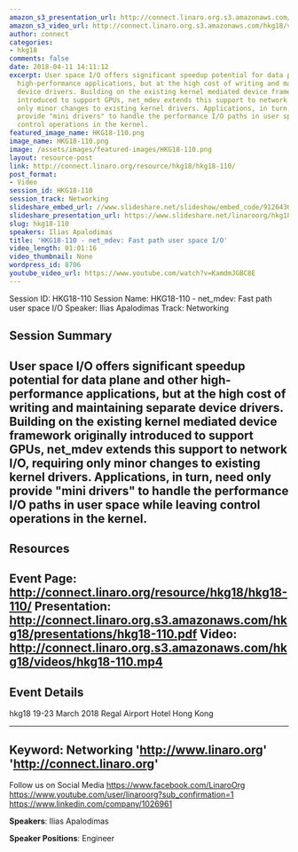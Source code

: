 ```yaml
---
amazon_s3_presentation_url: http://connect.linaro.org.s3.amazonaws.com/hkg18/presentations/hkg18-110.pdf
amazon_s3_video_url: http://connect.linaro.org.s3.amazonaws.com/hkg18/videos/hkg18-110.mp4
author: connect
categories:
- hkg18
comments: false
date: 2018-04-11 14:11:12
excerpt: User space I/O offers significant speedup potential for data plane and other
  high-performance applications, but at the high cost of writing and maintaining separate
  device drivers. Building on the existing kernel mediated device framework originally
  introduced to support GPUs, net_mdev extends this support to network I/O, requiring
  only minor changes to existing kernel drivers. Applications, in turn, need only
  provide "mini drivers" to handle the performance I/O paths in user space while leaving
  control operations in the kernel.
featured_image_name: HKG18-110.png
image_name: HKG18-110.png
image: /assets/images/featured-images/HKG18-110.png
layout: resource-post
link: http://connect.linaro.org/resource/hkg18/hkg18-110/
post_format:
- Video
session_id: HKG18-110
session_track: Networking
slideshare_embed_url: //www.slideshare.net/slideshow/embed_code/91264363
slideshare_presentation_url: https://www.slideshare.net/linaroorg/hkg18110-netmdev-fast-path-user-space-io
slug: hkg18-110
speakers: Ilias Apalodimas
title: 'HKG18-110 - net_mdev: Fast path user space I/O'
video_length: 01:01:16
video_thumbnail: None
wordpress_id: 8706
youtube_video_url: https://www.youtube.com/watch?v=KamdmJGBC8E
---
```


Session ID: HKG18-110
Session Name: HKG18-110 - net_mdev: Fast path user space I/O
Speaker: Ilias Apalodimas
Track: Networking


## Session Summary
User space I/O offers significant speedup potential for data plane and other high-performance applications, but at the high cost of writing and maintaining separate device drivers. Building on the existing kernel mediated device framework originally introduced to support GPUs, net_mdev extends this support to network I/O, requiring only minor changes to existing kernel drivers. Applications, in turn, need only provide "mini drivers" to handle the performance I/O paths in user space while leaving control operations in the kernel.
---------------------------------------------------
## Resources
Event Page: http://connect.linaro.org/resource/hkg18/hkg18-110/
Presentation: http://connect.linaro.org.s3.amazonaws.com/hkg18/presentations/hkg18-110.pdf
Video: http://connect.linaro.org.s3.amazonaws.com/hkg18/videos/hkg18-110.mp4
 ---------------------------------------------------
## Event Details
hkg18
19-23 March 2018
Regal Airport Hotel Hong Kong

---------------------------------------------------
Keyword: Networking
'http://www.linaro.org'
'http://connect.linaro.org'
---------------------------------------------------
Follow us on Social Media
https://www.facebook.com/LinaroOrg
https://www.youtube.com/user/linaroorg?sub_confirmation=1
https://www.linkedin.com/company/1026961

**Speakers**: Ilias Apalodimas

**Speaker Positions**: Engineer
